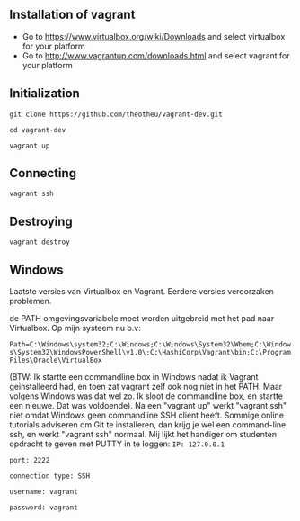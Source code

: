 Installation of vagrant
-----------------------
- Go to https://www.virtualbox.org/wiki/Downloads and select virtualbox for your platform
- Go to http://www.vagrantup.com/downloads.html and select vagrant for your platform


Initialization
--------------
`git clone https://github.com/theotheu/vagrant-dev.git`

`cd vagrant-dev`

`vagrant up`

Connecting
----------
`vagrant ssh`

Destroying
----------
`vagrant destroy`




Windows
-------
Laatste versies van Virtualbox en Vagrant. Eerdere versies veroorzaken problemen.

de PATH omgevingsvariabele moet worden uitgebreid met het pad naar Virtualbox. Op mijn systeem nu b.v: 

```Path=C:\Windows\system32;C:\Windows;C:\Windows\System32\Wbem;C:\Windows\System32\WindowsPowerShell\v1.0\;C:\HashiCorp\Vagrant\bin;C:\Program Files\Oracle\VirtualBox```

(BTW: Ik startte een commandline box in Windows nadat ik Vagrant geinstalleerd had, en toen zat vagrant zelf ook nog niet in het PATH. Maar volgens Windows was dat wel zo. Ik sloot de commandline box, en startte een nieuwe. Dat was voldoende).
Na een "vagrant up" werkt "vagrant ssh" niet omdat Windows geen commandline SSH client heeft. Sommige online tutorials adviseren om Git te installeren, dan krijg je wel een command-line ssh, en werkt "vagrant ssh" normaal. Mij lijkt het handiger om studenten opdracht te geven met PUTTY in te loggen:
`IP: 127.0.0.1`

`port: 2222`

`connection type: SSH`

`username: vagrant`

`password: vagrant`
